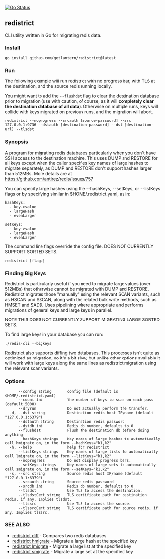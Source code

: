 [![Go Status](https://github.com/getlantern/redistrict/actions/workflows/go.yml/badge.svg)](https://github.com/getlantern/redistrict/actions/workflows/go.yml)

## redistrict
CLI utility written in Go for migrating redis data. 

### Install

```
go install github.com/getlantern/redistrict@latest
```

### Run

The following example will run redistrict with no progress bar, with TLS at the destination, and the source redis running locally. 

You might want to add the `--flushdst` flag to clear the destination database prior to migration (use with caution, of course, as it will **completely clear the destination database of all data**). Otherwise on multiple runs, keys will collide with keys migrated on previous runs, and the migration will abort.

```
redistrict --noprogress --srcauth [source-password] --src 127.0.0.1:9736 --dstauth [destination-password] --dst [destination-url] --tlsdst
```

### Synopsis
A program for migrating redis databases particularly when you don't have SSH
access to the destination machine. This uses DUMP and RESTORE for all keys except when the caller
specifies key names of large hashes to migrate separately, as DUMP and RESTORE don't support hashes larger
than 512MBs. More details are at https://github.com/antirez/redis/issues/757

You can specify large hashes using the --hashKeys, --setKeys, or --listKeys flags or by
specifying similar in $HOME/.redistrict.yaml, as in:

```
hashKeys:
  - key->value
  - largeHash
  - evenLarger

setKeys:
  - key->value
  - largeHash
  - evenLarger
```

The command line flags override the config file. DOES NOT CURRENTLY SUPPORT SORTED SETS.

```
redistrict [flags]
```

### Finding Big Keys
Redistrict is particularly useful if you need to migrate large values (over 512MBs) that otherwise cannot be migrated with DUMP and RESTORE. Redistrict migrates those "manually" using the relevant SCAN variants, such as HSCAN and SSCAN, along with the related bulk write methods, such as HMSET and SADD. Uses pipelining where appropriate and performs migrations of general keys and large keys in parallel.

NOTE THIS DOES NOT CURRENTLY SUPPORT MIGRATING LARGE SORTED SETS.

To find large keys in your database you can run:

```
./redis-cli --bigkeys
```

Redistrict also supports diffing two databases. This processes isn't quite as optimized as migration,
so it's a bit slow, but unlike other options available it will work with large keys along the same
lines as redistrict migration using the relevant scan variants.

### Options

```
      --config string       config file (default is $HOME/.redistrict.yaml)
      --count int           The number of keys to scan on each pass (default 5000)
      --dryrun              Do not actually perform the transfer.
  -d, --dst string          Destination redis host IP/name (default "127.0.0.1:6379")
      --dstauth string      Destination redis password
      --dstdb int           Redis db number, defaults to 0
      --flushdst            Flush the destination db before doing anything
      --hashKeys strings    Key names of large hashes to automatically call hmigrate on, in the form --hashKeys="k1,k2"
  -h, --help                help for redistrict
      --listKeys strings    Key names of large lists to automatically call lmigrate on, in the form --listKeys="k1,k2"
      --noprogress          Do not display progress bars.
      --setKeys strings     Key names of large sets to automatically call smigrate on, in the form --setKeys="k1,k2"
  -s, --src string          Source redis host IP/name (default "127.0.0.1:6379")
      --srcauth string      Source redis password
      --srcdb int           Redis db number, defaults to 0
      --tlsdst              Use TLS to access the destination.
      --tlsdstCert string   TLS certificate path for destination redis, if any. Implies tlsdst.
      --tlssrc              Use TLS to access the source.
      --tlssrcCert string   TLS certificate path for source redis, if any. Implies tlssrc.
```

### SEE ALSO

* [redistrict diff](redistrict_diff.md)	 - Compares two redis databases
* [redistrict hmigrate](redistrict_hmigrate.md)	 - Migrate a large hash at the specified key
* [redistrict lmigrate](redistrict_lmigrate.md)	 - Migrate a large list at the specified key
* [redistrict smigrate](redistrict_smigrate.md)	 - Migrate a large set at the specified key
